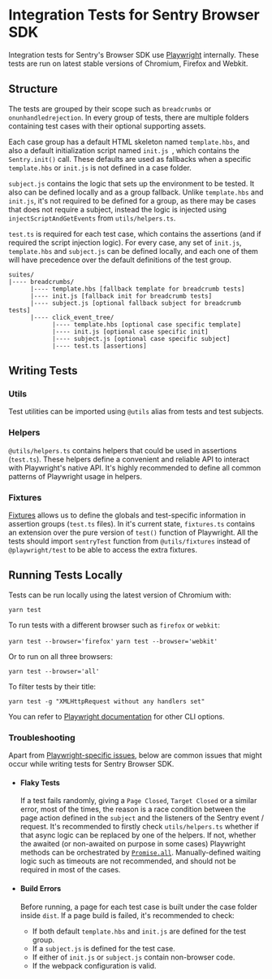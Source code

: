 # Integration Tests for Sentry Browser SDK

Integration tests for Sentry's Browser SDK use [Playwright](https://playwright.dev/) internally. These tests are run on latest stable versions of Chromium, Firefox and Webkit.

## Structure

The tests are grouped by their scope such as `breadcrumbs` or `onunhandledrejection`. In every group of tests, there are multiple folders containing test cases with their optional supporting assets.

Each case group has a default HTML skeleton named `template.hbs`, and also a default initialization script named `init.js `, which contains the `Sentry.init()` call. These defaults are used as fallbacks when a specific `template.hbs` or `init.js` is not defined in a case folder.

`subject.js` contains the logic that sets up the environment to be tested. It also can be defined locally and as a group fallback. Unlike `template.hbs` and `init.js`, it's not required to be defined for a group, as there may be cases that does not require a subject, instead the logic is injected using `injectScriptAndGetEvents` from `utils/helpers.ts`.

`test.ts` is required for each test case, which contains the assertions (and if required the script injection logic). For every case, any set of `init.js`, `template.hbs` and `subject.js` can be defined locally, and each one of them  will have precedence over the default definitions of the test group.

```
suites/
|---- breadcrumbs/
      |---- template.hbs [fallback template for breadcrumb tests]
      |---- init.js [fallback init for breadcrumb tests]
      |---- subject.js [optional fallback subject for breadcrumb tests]
      |---- click_event_tree/
            |---- template.hbs [optional case specific template]
            |---- init.js [optional case specific init]
            |---- subject.js [optional case specific subject]
            |---- test.ts [assertions]
```

## Writing Tests

### Utils

Test utilities can be imported using `@utils` alias from tests and test subjects.

### Helpers

`@utils/helpers.ts` contains helpers that could be used in assertions (`test.ts`). These helpers define a convenient and reliable API to interact with Playwright's native API. It's highly recommended to define all common patterns of Playwright usage in helpers.

### Fixtures

[Fixtures](https://playwright.dev/docs/api/class-fixtures) allows us to define the globals and test-specific information in assertion groups (`test.ts` files). In it's current state, `fixtures.ts` contains an extension over the pure version of `test()` function of Playwright. All the tests should import `sentryTest` function from `@utils/fixtures` instead of `@playwright/test` to be able to access the extra fixtures.

## Running Tests Locally

Tests can be run locally using the latest version of Chromium with:

`yarn test`

To run tests with a different browser such as `firefox` or `webkit`:

`yarn test --browser='firefox'`
`yarn test --browser='webkit'`

Or to run on all three browsers:

`yarn test --browser='all'`

To filter tests by their title:

`yarn test -g "XMLHttpRequest without any handlers set"`

You can refer to [Playwright documentation](https://playwright.dev/docs/test-cli) for other CLI options.

### Troubleshooting

Apart from [Playwright-specific issues](https://playwright.dev/docs/troubleshooting), below are common issues that might occur while writing tests for Sentry Browser SDK.

- #### Flaky Tests
  If a test fails randomly, giving a `Page Closed`, `Target Closed` or a similar error, most of the times, the reason is a race condition between the page action defined in the `subject` and the listeners of the Sentry event / request. It's recommended to firstly check `utils/helpers.ts` whether if that async logic can be replaced by one of the helpers. If not, whether the awaited (or non-awaited on purpose in some cases) Playwright methods can be orchestrated by [`Promise.all`](http://mdn.io/promise.all). Manually-defined waiting logic such as timeouts are not recommended, and should not be required in most of the cases.

- #### Build Errors
  Before running, a page for each test case is built under the case folder inside `dist`. If a page build is failed, it's recommended to check:

  - If both default `template.hbs` and `init.js` are defined for the test group.
  - If a `subject.js` is defined for the test case.
  - If either of `init.js` or `subject.js` contain non-browser code.
  - If the webpack configuration is valid.
